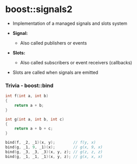 # boost::signals2

- Implementation of a managed signals and slots system
- **Signal:**
    - Also called publishers or events
- **Slots:**
    - Also called subscribers or event receivers (callbacks)

- Slots are called when signals are emitted

### Trivia - boost::bind
```cpp
int f(int a, int b)
{
    return a + b;
}

int g(int a, int b, int c)
{
    return a + b + c;
}

bind(f, _2, _1)(x, y);        // f(y, x)
bind(g, _1, 9, _1)(x);        // g(x, 9, x)
bind(g, _3, _3, _3)(x, y, z); // g(z, z, z)
bind(g, _1, _1, _1)(x, y, z); // g(x, x, x)
```